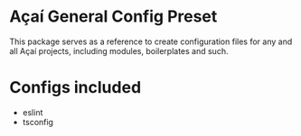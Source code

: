 # Açaí General Config Preset

This package serves as a reference to create configuration files for any and all Açaí projects, including modules, boilerplates and such.

# Configs included
- eslint
- tsconfig